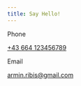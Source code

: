 ```yaml
---
title: Say Hello!
---
```

Phone

[+43 664 123456789](tel:+43664123456789)

Email

[armin.ribis@gmail.com](mailto:armin.ribis@hotmail.com)

